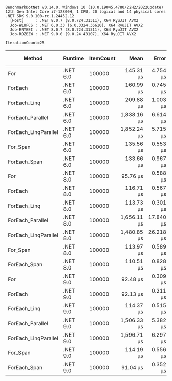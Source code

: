 ```

BenchmarkDotNet v0.14.0, Windows 10 (10.0.19045.4780/22H2/2022Update)
12th Gen Intel Core i7-12800H, 1 CPU, 20 logical and 14 physical cores
.NET SDK 9.0.100-rc.1.24452.12
  [Host]     : .NET 8.0.7 (8.0.724.31311), X64 RyuJIT AVX2
  Job-WLUFCS : .NET 6.0.33 (6.0.3324.36610), X64 RyuJIT AVX2
  Job-ENYEEI : .NET 8.0.7 (8.0.724.31311), X64 RyuJIT AVX2
  Job-RDZBZW : .NET 9.0.0 (9.0.24.43107), X64 RyuJIT AVX2

IterationCount=25  

```
| Method               | Runtime  | ItemCount | Mean        | Error     | StdDev    | Median      | Code Size | Allocated |
|--------------------- |--------- |---------- |------------:|----------:|----------:|------------:|----------:|----------:|
| For                  | .NET 6.0 | 100000    |   145.31 μs |  4.754 μs |  6.346 μs |   141.68 μs |     117 B |         - |
| ForEach              | .NET 6.0 | 100000    |   160.99 μs |  0.745 μs |  0.942 μs |   161.03 μs |     135 B |         - |
| ForEach_Linq         | .NET 6.0 | 100000    |   209.88 μs |  1.003 μs |  1.305 μs |   209.61 μs |     155 B |         - |
| ForEach_Parallel     | .NET 6.0 | 100000    | 1,838.16 μs |  6.614 μs |  7.873 μs | 1,837.78 μs |     573 B |    5450 B |
| ForEach_LinqParallel | .NET 6.0 | 100000    | 1,852.24 μs |  5.715 μs |  7.227 μs | 1,851.65 μs |     637 B |    7895 B |
| For_Span             | .NET 6.0 | 100000    |   135.56 μs |  0.553 μs |  0.679 μs |   135.63 μs |     134 B |         - |
| ForEach_Span         | .NET 6.0 | 100000    |   133.66 μs |  0.967 μs |  1.257 μs |   133.76 μs |        NA |         - |
| For                  | .NET 8.0 | 100000    |    95.76 μs |  0.588 μs |  0.764 μs |    95.77 μs |     112 B |         - |
| ForEach              | .NET 8.0 | 100000    |   116.71 μs |  0.567 μs |  0.757 μs |   117.00 μs |        NA |         - |
| ForEach_Linq         | .NET 8.0 | 100000    |   113.73 μs |  0.301 μs |  0.392 μs |   113.68 μs |     300 B |         - |
| ForEach_Parallel     | .NET 8.0 | 100000    | 1,656.11 μs | 17.840 μs | 22.562 μs | 1,649.92 μs |   1,532 B |    5583 B |
| ForEach_LinqParallel | .NET 8.0 | 100000    | 1,480.85 μs | 26.218 μs | 34.090 μs | 1,491.28 μs |     475 B |    7895 B |
| For_Span             | .NET 8.0 | 100000    |   113.97 μs |  0.589 μs |  0.787 μs |   114.02 μs |     125 B |         - |
| ForEach_Span         | .NET 8.0 | 100000    |   110.51 μs |  0.828 μs |  1.105 μs |   110.19 μs |        NA |         - |
| For                  | .NET 9.0 | 100000    |    92.48 μs |  0.309 μs |  0.412 μs |    92.39 μs |     110 B |         - |
| ForEach              | .NET 9.0 | 100000    |    92.13 μs |  0.211 μs |  0.275 μs |    92.20 μs |        NA |         - |
| ForEach_Linq         | .NET 9.0 | 100000    |   114.37 μs |  0.515 μs |  0.688 μs |   114.57 μs |     295 B |         - |
| ForEach_Parallel     | .NET 9.0 | 100000    | 1,506.33 μs |  5.382 μs |  6.807 μs | 1,504.69 μs |     522 B |    5725 B |
| ForEach_LinqParallel | .NET 9.0 | 100000    | 1,596.71 μs |  6.297 μs |  7.963 μs | 1,596.09 μs |   1,301 B |    7895 B |
| For_Span             | .NET 9.0 | 100000    |   114.19 μs |  0.556 μs |  0.742 μs |   114.10 μs |     108 B |         - |
| ForEach_Span         | .NET 9.0 | 100000    |    91.04 μs |  0.352 μs |  0.469 μs |    91.16 μs |        NA |         - |
